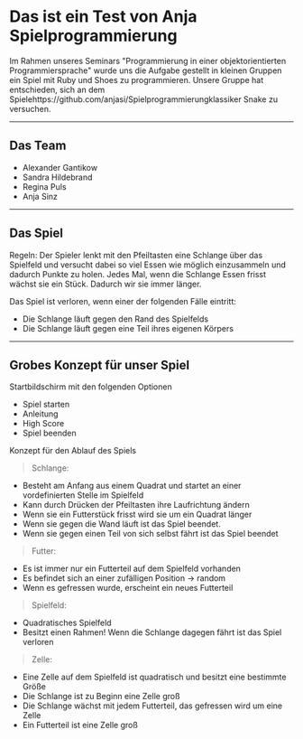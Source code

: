 Das ist ein Test von Anja Spielprogrammierung
===================

Im Rahmen unseres Seminars "Programmierung in einer objektorientierten Programmiersprache" wurde uns die Aufgabe gestellt in kleinen Gruppen ein Spiel mit Ruby und Shoes zu programmieren. 
Unsere Gruppe hat entschieden, sich an dem Spielehttps://github.com/anjasi/Spielprogrammierungklassiker Snake zu versuchen. 

________

Das Team
--------

* Alexander Gantikow
* Sandra Hildebrand
* Regina Puls 
* Anja Sinz 



_________

Das Spiel 
---------

Regeln: 
Der Spieler lenkt mit den Pfeiltasten eine Schlange über das Spielfeld und versucht dabei so viel Essen wie möglich einzusammeln und dadurch Punkte zu holen. 
Jedes Mal, wenn die Schlange Essen frisst wächst sie ein Stück. Dadurch wir sie immer länger. 

Das Spiel ist verloren, wenn einer der folgenden Fälle eintritt: 
* Die Schlange läuft gegen den Rand des Spielfelds
* Die Schlange läuft gegen eine Teil ihres eigenen Körpers

______________________________

Grobes Konzept für unser Spiel 
------------------------------

Startbildschirm mit den folgenden Optionen 
* Spiel starten 
* Anleitung 
* High Score
* Spiel beenden 

Konzept für den Ablauf des Spiels

> Schlange: 
- Besteht am Anfang aus einem Quadrat und startet an einer vordefinierten Stelle im Spielfeld 
- Kann durch Drücken der Pfeiltasten ihre Laufrichtung ändern
- Wenn sie ein Futterstück frisst wird sie um ein Quadrat länger
- Wenn sie gegen die Wand läuft ist das Spiel beendet. 
- Wenn sie gegen einen Teil von sich selbst fährt ist das Spiel beendet
> 

> Futter: 
- Es ist immer nur ein Futterteil auf dem Spielfeld vorhanden 
- Es befindet sich an einer zufälligen Position -> random 
- Wenn es gefressen wurde, erscheint ein neues Futterteil
> 

> Spielfeld: 
- Quadratisches Spielfeld 
- Besitzt einen Rahmen! Wenn die Schlange dagegen fährt ist das Spiel verloren
> 

> Zelle: 
- Eine Zelle auf dem Spielfeld ist quadratisch und besitzt eine bestimmte Größe 
- Die Schlange ist zu Beginn eine Zelle groß 
- Die Schlange wächst mit jedem Futterteil, das gefressen wird um eine Zelle
- Ein Futterteil ist eine Zelle groß 
> 

